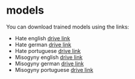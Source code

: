  # models

You can download trained models using the links: 

* Hate english [drive link](https://drive.google.com/file/d/1JTSYufEbenDeByQck0dvYLVcIPnTk-U_/view?usp=sharing)
* Hate german [drive link](https://drive.google.com/file/d/1Knv4pybY05Bt7A0zkj63zAkRQeRHYJ6Z/view?usp=sharing)
* Hate portuguese [drive link](https://drive.google.com/file/d/1-11-YaADTfGSH-nykvDEi9FVzYQ7lhEE/view?usp=sharing)
* Misogyny english [drive link](https://drive.google.com/file/d/1HTdaDhW-r4yHwH6koHhAEbcbaPhty-Eq/view?usp=sharing)
* Misogyny german [drive link](https://drive.google.com/file/d/1qP25MRUmyaSgBecR8nxeNXOfubs7pfqp/view?usp=sharing)
* Misogyny portuguese [drive link](https://drive.google.com/file/d/1lyLdjG30E4RkYKmr448ZBYB0HAZ9QTqP/view?usp=sharing)
